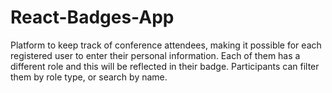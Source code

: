 # React-Badges-App
Platform to keep track of conference attendees, making it possible for each registered user to enter their personal information. Each of them has a different role and this will be reflected in their badge. Participants can filter them by role type, or search by name.
